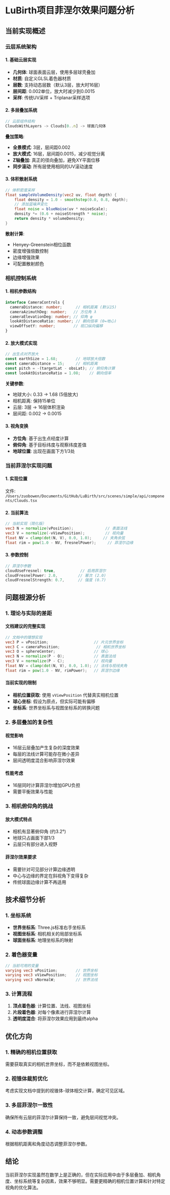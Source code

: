 # LuBirth项目菲涅尔效果问题分析

## 当前实现概述

### 云层系统架构

#### 1. 基础云层实现
- **几何体**: 球面表面云层，使用多层球壳叠加
- **材质**: 自定义GLSL着色器材质
- **层数**: 支持动态层数（默认3层，放大时16层）
- **层间距**: 0.002单位，放大时减少到0.0015
- **采样**: 传统UV采样 + Triplanar采样选项

#### 2. 多层叠加系统
```typescript
// 云层组件结构
CloudsWithLayers -> Clouds[0..n] -> 球面几何体
```

**叠加策略**:
- **全景模式**: 3层，层间距0.002
- **放大模式**: 16层，层间距0.0015，减少视觉分离
- **Z轴叠加**: 真正的径向叠加，避免XY平面位移
- **同步滚动**: 所有层使用相同的UV滚动速度

#### 3. 体积散射系统
```glsl
// 体积密度采样
float sampleVolumeDensity(vec2 uv, float depth) {
    float density = 1.0 - smoothstep(0.0, 0.8, depth);
    // 添加蓝噪声变化
    float noise = blueNoise(uv * noiseScale);
    density *= (0.6 + noiseStrength * noise);
    return density * volumeDensity;
}
```

**散射计算**:
- Henyey-Greenstein相位函数
- 密度增强倍数控制
- 边缘增强效果
- 可配置散射颜色

### 相机控制系统

#### 1. 相机参数结构
```typescript
interface CameraControls {
  cameraDistance: number;      // 相机距离 (默认15)
  cameraAzimuthDeg: number;   // 方位角 λ
  cameraElevationDeg: number; // 仰角 φ
  lookAtDistanceRatio: number; // 朝向倍率 (0=地心)
  viewOffsetY: number;        // 视口纵向偏移
}
```

#### 2. 放大模式实现
```typescript
// 出生点对齐放大
const earthSize = 1.68;        // 地球放大倍数
const cameraDistance = 15;     // 相机距离
const pitch = -(targetLat - obsLat); // 俯仰角计算
const lookAtDistanceRatio = 1.08;    // 朝向倍率
```

**关键参数**:
- 地球大小: 0.33 → 1.68 (5倍放大)
- 相机距离: 保持15单位
- 云层: 3层 → 16层体积渲染
- 层间距: 0.002 → 0.0015

#### 3. 视角变换
- **方位角**: 基于出生点经度计算
- **俯仰角**: 基于目标纬度与观察纬度差值
- **地球位置**: 出现在画面下方1/3处

### 当前菲涅尔实现问题

#### 1. 实现位置
文件: `/Users/zuobowen/Documents/GitHub/LuBirth/src/scenes/simple/api/components/Clouds.tsx`

#### 2. 当前算法
```glsl
// 当前实现（简化版）
vec3 N = normalize(vPosition);              // 表面法线
vec3 V = normalize(-vViewPosition);         // 视向量
float NV = clamp(dot(N, V), 0.0, 1.0);     // 夹角余弦
float rim = pow(1.0 - NV, fresnelPower);     // 菲涅尔边缘
```

#### 3. 参数控制
```typescript
// 菲涅尔参数
cloudUseFresnel: true,           // 启用菲涅尔
cloudFresnelPower: 2.0,         // 幂次 (2.0)
cloudFresnelStrength: 0.7,      // 强度 (0.7)
```

## 问题根源分析

### 1. 理论与实际的差距

#### 文档建议的完整实现
```glsl
// 文档中的理想实现
vec3 P = vPosition;                    // 片元世界坐标
vec3 C = cameraPosition;                // 相机世界坐标
vec3 O = sphereCenter;                 // 球心
vec3 N = normalize(P - O);             // 表面法线
vec3 V = normalize(P - C);             // 视向量
float NV = clamp(dot(N, V), 0.0, 1.0); // 法线与视线夹角
float rim = pow(1.0 - NV, rimPower);   // 菲涅尔边缘
```

#### 当前实现的限制
- **相机位置获取**: 使用 `vViewPosition` 代替真实相机位置
- **球心坐标**: 假设为原点，但实际可能有偏移
- **坐标系**: 世界坐标系与视图坐标系的转换问题

### 2. 多层叠加的复杂性

#### 视觉影响
- 16层云层叠加产生复杂的深度效果
- 每层的法线计算可能存在微小差异
- 层间透明度混合影响菲涅尔效果

#### 性能考虑
- 16层同时计算菲涅尔增加GPU负担
- 需要平衡效果与性能

### 3. 相机俯仰角的挑战

#### 放大模式特点
- 相机有显著俯仰角 (约3.2°)
- 地球只占画面下部1/3
- 云层只有部分进入视野

#### 菲涅尔效果要求
- 需要针对可见部分计算边缘透明
- 中心与边缘的界定在斜视角下变得复杂
- 传统球面边缘计算不再适用

## 技术细节分析

### 1. 坐标系统
- **世界坐标系**: Three.js标准右手坐标系
- **视图坐标系**: 相机相关的局部坐标系
- **球面坐标系**: 地理坐标系的映射

### 2. 着色器变量
```glsl
// 当前可用的变量
varying vec3 vPosition;        // 世界坐标
varying vec3 vViewPosition;    // 视图坐标
varying vec3 vNormalW;         // 世界法线
```

### 3. 计算流程
1. **顶点着色器**: 计算位置、法线、视图坐标
2. **片段着色器**: 对每个像素进行菲涅尔计算
3. **透明度混合**: 将菲涅尔效果应用到最终alpha

## 优化方向

### 1. 精确的相机位置获取
需要获取真实的相机世界坐标，而不是依赖视图坐标。

### 2. 视锥体裁剪优化
考虑实现文档中提到的视锥体-球体相交计算，确定可见区域。

### 3. 多层菲涅尔一致性
确保所有云层的菲涅尔计算保持一致，避免层间视觉冲突。

### 4. 动态参数调整
根据相机距离和角度动态调整菲涅尔参数。

## 结论

当前菲涅尔实现虽然在数学上是正确的，但在实际应用中由于多层叠加、相机角度、坐标系统等复杂因素，效果不够明显。需要更精确的相机位置计算和针对特定视角的优化算法。
